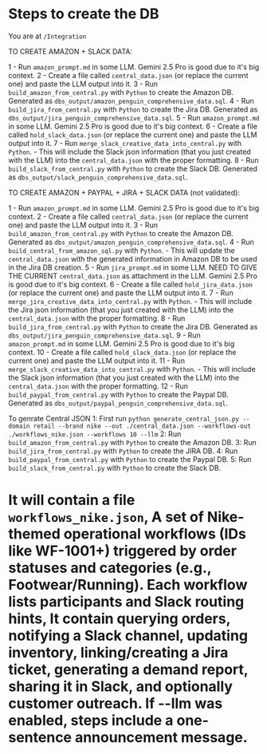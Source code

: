 # Steps to create the DB

You are at `/Integration`

TO CREATE AMAZON + SLACK DATA:

1 - Run `amazon_prompt.md` in some LLM. Gemini 2.5 Pro is good due to it's big context. 
2 - Create a file called `central_data.json` (or replace the current one) and paste the LLM output into it.
3 - Run `build_amazon_from_central.py` with `Python` to create the Amazon DB. Generated as `dbs_output/amazon_penguin_comprehensive_data.sql`. 
4 - Run `build_jira_from_central.py` with `Python` to create the Jira DB.  Generated as `dbs_output/jira_penguin_comprehensive_data.sql`. 
5 - Run `amazon_prompt.md` in some LLM. Gemini 2.5 Pro is good due to it's big context. 
6 - Create a file called `hold_slack_data.json` (or replace the current one) and paste the LLM output into it.
7 - Run `merge_slack_creative_data_into_central.py` with `Python`.
    - This will include the Slack json information (that you just created with the LLM) into the `central_data.json` with the proper formatting.
8 - Run `build_slack_from_central.py` with `Python` to create the Slack DB.  Generated as `dbs_output/slack_penguin_comprehensive_data.sql`. 


TO CREATE AMAZON + PAYPAL + JIRA + SLACK DATA (not validated):

1 - Run `amazon_prompt.md` in some LLM. Gemini 2.5 Pro is good due to it's big context. 
2 - Create a file called `central_data.json` (or replace the current one) and paste the LLM output into it.
3 - Run `build_amazon_from_central.py` with `Python` to create the Amazon DB. Generated as `dbs_output/amazon_penguin_comprehensive_data.sql`. 
4 - Run `build_central_from_amazon_sql.py` with `Python`.
    - This will update the `central_data.json` with the generated information in Amazon DB to be used in the Jira DB creation. 
5 - Run `jira_prompt.md` in some LLM. NEED TO GIVE THE CURRENT `central_data.json` as attachment in the LLM. Gemini 2.5 Pro is good due to it's big context. 
6 - Create a file called `hold_jira_data.json` (or replace the current one) and paste the LLM output into it.
7 - Run `merge_jira_creative_data_into_central.py` with `Python`.
    - This will include the Jira json information (that you just created with the LLM) into the `central_data.json` with the proper formatting.
8 - Run `build_jira_from_central.py` with `Python` to create the Jira DB.  Generated as `dbs_output/jira_penguin_comprehensive_data.sql`. 
9 - Run `amazon_prompt.md` in some LLM. Gemini 2.5 Pro is good due to it's big context. 
10 - Create a file called `hold_slack_data.json` (or replace the current one) and paste the LLM output into it.
11 - Run `merge_slack_creative_data_into_central.py` with `Python`.
    - This will include the Slack json information (that you just created with the LLM) into the `central_data.json` with the proper formatting.
12 - Run `build_paypal_from_central.py` with `Python` to create the Paypal DB.  Generated as `dbs_output/paypal_penguin_comprehensive_data.sql`. 


To genrate Central JSON
1: First run `python generate_central_json.py --domain retail --brand nike --out ./central_data.json --workflows-out ./workflows_nike.json --workflows 10 --llm`
2: Run `build_amazon_from_central.py` with `Python` to create the Amazon DB. 
3: Run `build_jira_from_central.py` with `Python` to create the JIRA DB.
4: Run `build_paypal_from_central.py` with `Python` to create the Paypal DB.
5: Run `build_slack_from_central.py` with `Python` to create the Slack DB.

# It will contain a file `workflows_nike.json`, A set of Nike-themed operational workflows (IDs like WF-1001+) triggered by order statuses and categories (e.g., Footwear/Running). Each workflow lists participants and Slack routing hints, It contain querying orders, notifying a Slack channel, updating inventory, linking/creating a Jira ticket, generating a demand report, sharing it in Slack, and optionally customer outreach. If --llm was enabled, steps include a one-sentence announcement message.
